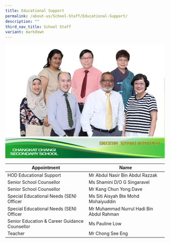 ```yaml
---
title: Educational Support
permalink: /about-us/School-Staff/Educational-Support/
description: ""
third_nav_title: School Staff
variant: markdown
---
```

![](/images/Dept%20Photo/Education__Support_Department.jpg)


| Appointment | Name | 
| -------- | -------- | 
| HOD Educational Support    | Mr Abdul Nasir Bin Abdul Razzak   | 
| Senior School Counsellor     | Ms Shamini D/O G Singaravel   | 
| Senior School Counsellor     | Mr Kang Chun Yong Dave   |
| Special Educational Needs (SEN) Officer     | Ms Siti Aisyah Bte Mohd Mohaiyuddin     | 
| Special Educational Needs (SEN) Officer    | Mr Muhammad Nurrul Hadi Bin Abdul Rahman    | 
| Senior Education & Career Guidance Counsellor     | Ms Pauline Low    |
| Teacher     | Mr Chong See Eng     |